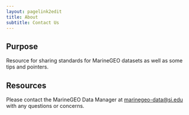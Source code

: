```yaml
---
layout: pagelink2edit
title: About
subtitle: Contact Us
---
```


## Purpose

Resource for sharing standards for MarineGEO datasets as well as some tips and pointers.

## Resources

Please contact the MarineGEO Data Manager at <marinegeo-data@si.edu> with any questions or concerns.
